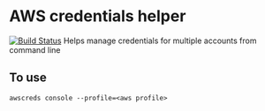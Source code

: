 # AWS credentials helper
[![Build Status](https://circleci.com/gh/TWinsnes/awscreds.svg?style=shield&circle-token=473ea84884d0f0afc3c0b259df55f7e97700b4fe)](https://circleci.com/gh/TWinsnes/awscreds)
Helps manage credentials for multiple accounts from command line

## To use
`awscreds console --profile=<aws profile>`